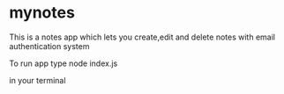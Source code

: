 # mynotes
This is a notes app which lets you create,edit and delete notes with email authentication system

To run app type
node index.js 

in your terminal
